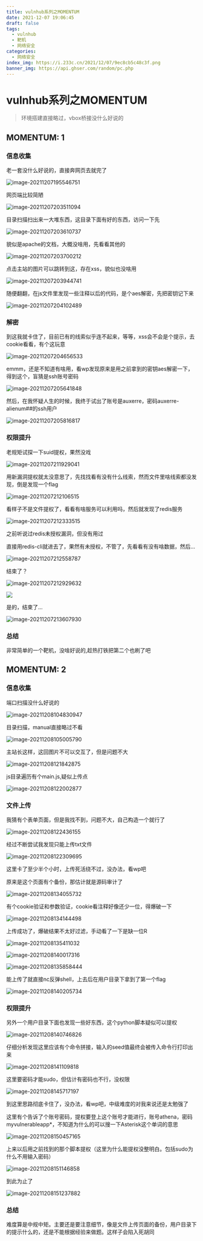 ```yaml
---
title: vulnhub系列之MOMENTUM
date: 2021-12-07 19:06:45
draft: false
tags:
  - vulnhub
  - 靶机
  - 网络安全
categories:
  - 网络安全
index_img: https://i.233c.cn/2021/12/07/9ec8cb5c48c3f.png
banner_img: https://api.ghser.com/random/pc.php
---
```


# vulnhub系列之MOMENTUM

> 环境搭建直接略过，vbox桥接没什么好说的



## MOMENTUM: 1

### 信息收集

老一套没什么好说的，直接奔网页去就完了

![image-20211207195546751](https://i.233c.cn/2021/12/07/9dc618b84443a.png)

网页端比较简陋

![image-20211207203511094](https://i.233c.cn/2021/12/07/1e82ee2b4c2ad.png)

目录扫描扫出来一大堆东西，这目录下面有好的东西，访问一下先

![image-20211207203610737](https://i.233c.cn/2021/12/07/895abe17ca82c.png)

貌似是apache的文档，大概没啥用，先看看其他的

![image-20211207203700212](https://i.233c.cn/2021/12/07/385fb5de0bb0f.png)

点击主站的图片可以跳转到这，存在xss，貌似也没啥用

![image-20211207203944741](https://i.233c.cn/2021/12/07/c72e23ad5a62f.png)

随便翻翻，在js文件里发现一些注释以后的代码，是个aes解密，先把密钥记下来

![image-20211207204102489](https://i.233c.cn/2021/12/07/328a34f896719.png)

### 解密

到这我就卡住了，目前已有的线索似乎连不起来，等等，xss会不会是个提示，去cookie看看，有个这玩意

![image-20211207204656533](https://i.233c.cn/2021/12/07/9b9481b0c925b.png)

emmm，还是不知道有啥用，看wp发现原来是用之前拿到的密钥aes解密一下，得到这个，盲猜是ssh账号密码

![image-20211207205641848](https://i.233c.cn/2021/12/07/099f0b34f32d3.png)

然后，在我怀疑人生的时候，我终于试出了账号是auxerre，密码auxerre-alienum##的ssh用户

![image-20211207205816817](https://i.233c.cn/2021/12/07/e64d5c8942d3f.png)

 

### 权限提升

老规矩试探一下suid提权，果然没戏

![image-20211207211929041](https://i.233c.cn/2021/12/07/0f67b79bca5e8.png)

用新漏洞提权就太没意思了，先找找看有没有什么线索，然而文件里啥线索都没发现，倒是发现一个flag

![image-20211207212106515](https://i.233c.cn/2021/12/07/91dac8105f15a.png)

看样子不是文件提权了，看看有啥服务可以利用吗，然后就发现了redis服务

![image-20211207212333515](https://i.233c.cn/2021/12/07/fd243cc1e8152.png)

之前听说过redis未授权漏洞，但没有用过

直接用redis-cli就进去了，果然有未授权，不管了，先看看有没有啥数据，然后...

![image-20211207212558787](https://i.233c.cn/2021/12/07/0a189276f5a15.png)

结束了？

![image-20211207212929632](https://i.233c.cn/2021/12/07/26fc8082df23f.png)

![](https://www.mcmod.cn/pages/tools/achievements/images/achievements/24789_xWwWIXbu.png)



是的，结束了...

![image-20211207213607930](https://i.233c.cn/2021/12/07/090cc2bcb066c.png)

### 总结

非常简单的一个靶机，没啥好说的,趁热打铁把第二个也刷了吧



## MOMENTUM: 2



### 信息收集

端口扫描没什么好说的

![image-20211208104830947](https://i.233c.cn/2021/12/08/d43725725d476.png)

目录扫描，manual直接略过不看

![image-20211208105005790](https://i.233c.cn/2021/12/08/e051835591356.png)

主站长这样，这回图片不可以交互了，但是问题不大

![image-20211208121842875](https://i.233c.cn/2021/12/08/e513aec001422.png)

js目录遍历有个main.js,疑似上传点

![image-20211208122002877](https://i.233c.cn/2021/12/08/1ab78d31000db.png)

### 文件上传

我猜有个表单页面，但是我找不到，问题不大，自己构造一个就行了

![image-20211208122436155](https://i.233c.cn/2021/12/08/de9156e1ed35a.png)

经过不断尝试我发现只能上传txt文件

![image-20211208122309695](https://i.233c.cn/2021/12/08/67846200c29ee.png)

这里卡了至少半个小时，上传死活绕不过，没办法，看wp吧

原来是这个页面有个备份，那估计就是源码审计了

![image-20211208134055732](https://i.233c.cn/2021/12/08/cd379d9060adc.png)

有个cookie验证和参数验证，cookie看注释好像还少一位，得爆破一下

![image-20211208134144498](https://i.233c.cn/2021/12/08/f63bf2102a5ac.png)



上传成功了，爆破结果不太好过滤，手动看了一下是缺一位R

![image-20211208135411032](https://i.233c.cn/2021/12/08/38d867a1710dd.png)

![image-20211208140017316](https://i.233c.cn/2021/12/08/e01b9d3c79768.png)

![image-20211208135858444](https://i.233c.cn/2021/12/08/4efc7e140ab08.png)



能上传了就直接nc反弹shell，上去后在用户目录下拿到了第一个flag

![image-20211208140205734](https://i.233c.cn/2021/12/08/4cf939a0a3db5.png)

### 权限提升

另外一个用户目录下面也发现一些好东西，这个python脚本疑似可以提权

![image-20211208140746826](https://i.233c.cn/2021/12/08/dfcdf09d16884.png)

仔细分析发现这里应该有个命令拼接，输入的seed值最终会被传入命令行打印出来

![image-20211208141109818](https://i.233c.cn/2021/12/08/0aebc21672f3c.png)

这里要密码才能sudo，但估计有密码也不行，没权限

![image-20211208145717197](https://i.233c.cn/2021/12/08/d2522b61e8852.png)

到这里思路彻底卡住了，没办法，看wp吧，中级难度的对我来说还是太勉强了



这里有个告诉了个账号密码，提权要登上这个账号才能进行，账号athena，密码myvulnerableapp*，不知道为什么的可以搜一下Asterisk这个单词的意思

![image-20211208150457165](https://i.233c.cn/2021/12/08/c02dff3768247.png)

上来以后用之前找到的那个脚本提权（这里为什么能提权没整明白。包括sudo为什么不用输入密码）

![image-20211208151146858](https://i.233c.cn/2021/12/08/b54c56c874b59.png)

到此为止了

![image-20211208151237882](https://i.233c.cn/2021/12/08/ca9aae282e819.png)



### 总结

难度算是中规中矩。主要还是要注意细节，像是文件上传页面的备份，用户目录下的提示什么的，还是不能根据经验来做题。这样子会陷入死胡同
